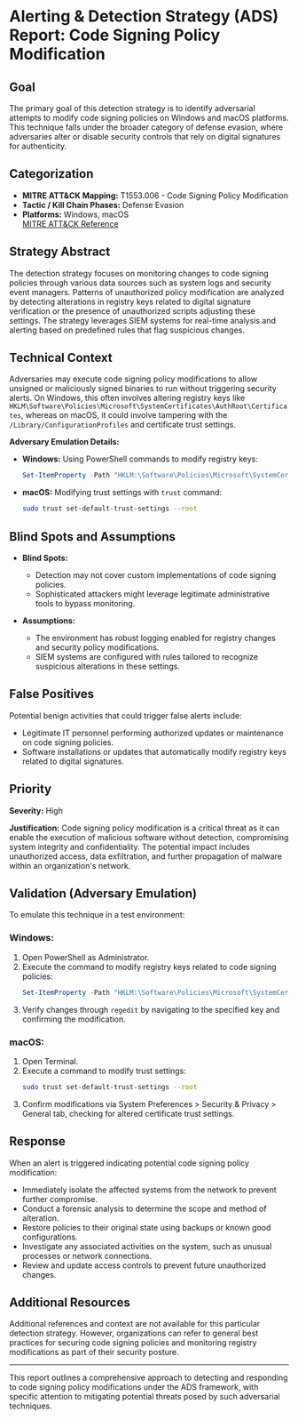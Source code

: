 # Alerting & Detection Strategy (ADS) Report: Code Signing Policy Modification

## Goal
The primary goal of this detection strategy is to identify adversarial attempts to modify code signing policies on Windows and macOS platforms. This technique falls under the broader category of defense evasion, where adversaries alter or disable security controls that rely on digital signatures for authenticity.

## Categorization
- **MITRE ATT&CK Mapping:** T1553.006 - Code Signing Policy Modification
- **Tactic / Kill Chain Phases:** Defense Evasion
- **Platforms:** Windows, macOS  
[MITRE ATT&CK Reference](https://attack.mitre.org/techniques/T1553/006)

## Strategy Abstract
The detection strategy focuses on monitoring changes to code signing policies through various data sources such as system logs and security event managers. Patterns of unauthorized policy modification are analyzed by detecting alterations in registry keys related to digital signature verification or the presence of unauthorized scripts adjusting these settings. The strategy leverages SIEM systems for real-time analysis and alerting based on predefined rules that flag suspicious changes.

## Technical Context
Adversaries may execute code signing policy modifications to allow unsigned or maliciously signed binaries to run without triggering security alerts. On Windows, this often involves altering registry keys like `HKLM\Software\Policies\Microsoft\SystemCertificates\AuthRoot\Certificates`, whereas on macOS, it could involve tampering with the `/Library/ConfigurationProfiles` and certificate trust settings.

**Adversary Emulation Details:**
- **Windows:** Using PowerShell commands to modify registry keys:
  ```powershell
  Set-ItemProperty -Path "HKLM:\Software\Policies\Microsoft\SystemCertificates\AuthRoot\Certificates" -Name "Certificate Name" -Value $false
  ```
- **macOS:** Modifying trust settings with `trust` command:
  ```bash
  sudo trust set-default-trust-settings --root
  ```

## Blind Spots and Assumptions
- **Blind Spots:**
  - Detection may not cover custom implementations of code signing policies.
  - Sophisticated attackers might leverage legitimate administrative tools to bypass monitoring.

- **Assumptions:**
  - The environment has robust logging enabled for registry changes and security policy modifications.
  - SIEM systems are configured with rules tailored to recognize suspicious alterations in these settings.

## False Positives
Potential benign activities that could trigger false alerts include:
- Legitimate IT personnel performing authorized updates or maintenance on code signing policies.
- Software installations or updates that automatically modify registry keys related to digital signatures.

## Priority
**Severity:** High

**Justification:**
Code signing policy modification is a critical threat as it can enable the execution of malicious software without detection, compromising system integrity and confidentiality. The potential impact includes unauthorized access, data exfiltration, and further propagation of malware within an organization's network.

## Validation (Adversary Emulation)
To emulate this technique in a test environment:

### Windows:
1. Open PowerShell as Administrator.
2. Execute the command to modify registry keys related to code signing policies:
   ```powershell
   Set-ItemProperty -Path "HKLM:\Software\Policies\Microsoft\SystemCertificates\AuthRoot\Certificates" -Name "Certificate Name" -Value $false
   ```
3. Verify changes through `regedit` by navigating to the specified key and confirming the modification.

### macOS:
1. Open Terminal.
2. Execute a command to modify trust settings:
   ```bash
   sudo trust set-default-trust-settings --root
   ```
3. Confirm modifications via System Preferences > Security & Privacy > General tab, checking for altered certificate trust settings.

## Response
When an alert is triggered indicating potential code signing policy modification:
- Immediately isolate the affected systems from the network to prevent further compromise.
- Conduct a forensic analysis to determine the scope and method of alteration.
- Restore policies to their original state using backups or known good configurations.
- Investigate any associated activities on the system, such as unusual processes or network connections.
- Review and update access controls to prevent future unauthorized changes.

## Additional Resources
Additional references and context are not available for this particular detection strategy. However, organizations can refer to general best practices for securing code signing policies and monitoring registry modifications as part of their security posture.

---

This report outlines a comprehensive approach to detecting and responding to code signing policy modifications under the ADS framework, with specific attention to mitigating potential threats posed by such adversarial techniques.